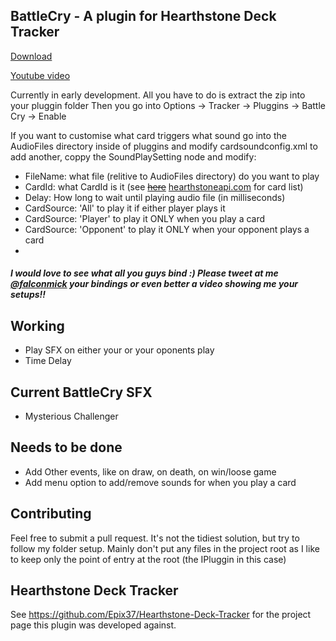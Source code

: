 ## BattleCry - A plugin for Hearthstone Deck Tracker

[Download](https://github.com/falconmick/BattleCryPluggin/releases/)

[Youtube video](https://www.youtube.com/watch?v=qjy3qTTFtnw)

Currently in early development. All you have to do is extract the zip into your pluggin folder
Then you go into Options -> Tracker -> Pluggins -> Battle Cry -> Enable

If you want to customise what card triggers what sound go into the AudioFiles directory inside of pluggins and modify cardsoundconfig.xml
to add another, coppy the SoundPlaySetting node and modify:
* FileName: what file (relitive to AudioFiles directory) do you want to play
* CardId: what CardId is it (see ~~[here](https://github.com/falconmick/BattleCryPluggin/blob/master/cardDB.enUS.xml)~~ [hearthstoneapi.com](http://hearthstoneapi.com/cards) for card list)
* Delay: How long to wait until playing audio file (in milliseconds)
* CardSource: 'All' to play it if either player plays it
* CardSource: 'Player' to play it ONLY when you play a card
* CardSource: 'Opponent' to play it ONLY when your opponent plays a card
* 

##### I would love to see what all you guys bind :) Please tweet at me [@falconmick](https://twitter.com/falconmick) your bindings or even better a video showing me your setups!!

## Working

* Play SFX on either your or your oponents play
* Time Delay

## Current BattleCry SFX

* Mysterious Challenger

## Needs to be done

* Add Other events, like on draw, on death, on win/loose game
* Add menu option to add/remove sounds for when you play a card

## Contributing

Feel free to submit a pull request. It's not the tidiest solution, but try to follow my folder setup. Mainly don't put any files in the project root as I like to keep only the point of entry at the root (the IPluggin in this case)

## Hearthstone Deck Tracker
See https://github.com/Epix37/Hearthstone-Deck-Tracker for the project page this plugin was developed against.
